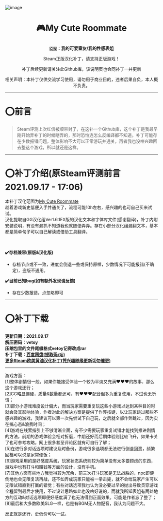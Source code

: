 ![image]()
# <p align="center">:video_game:My Cute Roommate</p>
**<p align="center">:cn:：我的可爱室友/我的性感表姐</p>**
<p align="center">Steam正版汉化补丁，请支持正版游戏！</p>
<p align="center">补丁后续更新请关注此Github库，该说明页也会同补丁一并更新</p>
<p align="center">相关声明：本补丁仅供交流学习使用，请勿用于商业目的，违者后果自负，本人概不负责。</p>

***

# :o:前言
> Steam评测上次红信被顺带封了，在这补一个Github库，这个补丁是我最早刚开始弄补丁的时候瞎弄的，那时恐怕连怎么反编译都不知道。补丁可能存在少数报错问题，整体影响不大可以正常游玩并通关，再者我也没啥兴趣回去整这个游戏，所以就还是这样。

***

# :o:补丁介绍(原Steam评测前言2021.09.17 - 17:06)
本补丁汉化范围为[My Cute Roommate](https://store.steampowered.com/app/1276610/My_Cute_Roommate/)
<br>趁着游戏新史低便入手并通关了，流程可能10h左右，感兴趣的也可自己买来试试。
<br>汉化提取自GG汉化组Ver1.6.1EX版的汉化文本和字体库文件(感谢翻译)，补丁内附安装说明，有没有漏抓不知道我也就随便弄弄。存在小部分汉化组漏翻文本，基本都是简单句子可以自己解读或借助工具翻译。
<br><br><br>

**:heavy_check_mark:存档兼容(原版&汉化版)**
- 存档节点或不一致，进度会倒退一些或保持原样，少数情况下可能报错(不确定)，盗版不通用。

**:heavy_check_mark:目前已知bug(如有额外发现请反馈)**
- 存在少数报错，点忽略即可

***

# :o:补丁下载
**更新日期：2021.09.17
<br>解压密码：vetoy
<br>压缩包里的文件尾缀格式vetoy记得改成rar
<br>补丁下载：[百度网盘(提取码rtjj)](https://pan.baidu.com/s/1JJcppTrnaXXygRqb4JYjZw)
<br>[更多Steam欧美黄油汉化补丁(凭兴趣随缘更新切勿催更)](https://github.com/Vetoyi/CN_Patch.RenPy_Games)**

***

游戏方面：
<br>[1]整体剧情很一般，如果你能接受体验一个较为平淡又充满♥♥♥的故事，那么这个游戏还行；
<br>[2]CG略显僵硬，质量&数量都还可，有♥♥♥配音但多为重复使用，不过也无所谓；
<br>[3]部分小游戏难度设计偏大，而当玩家需要重复玩这些小游戏以达到某种目的时就会及其影响体验，作者对此的解决方案是提供了作弊按键，以让玩家跳过那些不感兴趣的游戏，我建议可以第一次先尝试下自己玩，之后就全部作弊跳过，因为实在搞心态&浪费时间；
<br>[4]游戏在线索指引上不够清晰全面，有不少需要玩家重复试错才能找到推进剧情的方法，前期的游戏体验会相对折磨，中期还好而后期体验则比较飞升，如果卡关了也可参考攻略，网上很多甚至评论区就有可自行了解；
<br>[5]在进行多对话选项时建议及时备份，游戏很多选项都无法进行倒退回溯，频繁回档可以说是家常便饭；
<br>[6]游戏采用的是好感度系统，玩家状态系统则较为简单没有太多要顾虑的东西，游戏中也有打斗和赚钱等方面的设计，没有手机。
<br>[7]其他方面有些地方我觉得较为冗余，前三次打斗玩家是无法战胜的，npc即便倒地也会无限复活再战，还不如弄成玩家只能被一拳击毙，就不会给玩家产生可以无限试错直到打赢的错觉；有些对话选项我也认为没必要过早的抛出导致贯穿游戏全程留到最后才使用，不过设计思路如此也没啥好说的，而就我所知表姐有两处地方的互动&对话选项即便好感度满了也无法得到正面效果，可能是作者忘了整了；
<br>[8]最后和大多数欧美SLG一样，也是有BGM无人物配音，我认为问题不大。

反正就是还行，史低价可以一试。
